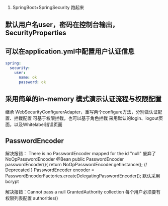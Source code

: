 1. SpringBoot+SpringSecurity 跑起来

## 默认用户名user，密码在控制台输出，SecurityProperties

## 可以在application.yml中配置用户认证信息

```yml
spring:
  security:
    user:
      name: ok
      password: ok
```

## 采用简单的in-memory 模式演示认证流程与权限配置

继承 WebSecurityConfigurerAdapter，重写两个configure方法，分别做认证配置、拦截配置
可基于权限拦截，也可以基于角色拦截
采用默认的login、logout页面，以及Whitelabel错误页面

## PasswordEncoder

解决报错： There is no PasswordEncoder mapped for the id "null"
废弃了NoOpPasswordEncoder
@Bean
public PasswordEncoder passwordEncoder(){
    return NoOpPasswordEncoder.getInstance(); // Deprecated
}
PasswordEncoder encoder = PasswordEncoderFactories.createDelegatingPasswordEncoder();
默认采用bcrypt

解决报错：Cannot pass a null GrantedAuthority collection
每个用户必须要有权限列表配置 authorities()